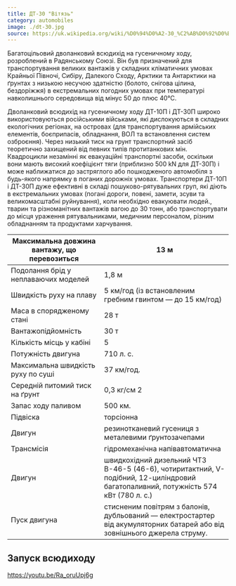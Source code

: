```yaml
---
title: ДТ-30 "Вітязь"
category: automobiles
image: ./dt-30.jpg
source: https://uk.wikipedia.org/wiki/%D0%94%D0%A2-30_%C2%AB%D0%92%D0%B8%D1%82%D1%8F%D0%B7%D1%8C%C2%BB
---
```


Багатоцільовий дволанковий всюдихід на гусеничному ходу, розроблений в Радянському Союзі. Він був призначений для транспортування великих вантажів у складних кліматичних умовах Крайньої Півночі, Сибіру, Далекого Сходу, Арктики та Антарктики на ґрунтах з низькою несучою здатністю (болото, снігова цілина, бездоріжжя) в екстремальних погодних умовах при температурі навколишнього середовища від мінус 50 до плюс 40°С.

Дволанковий всюдихід на гусеничному ходу ДТ-10П і ДТ-30П широко використовуються російськими військами, які дислокуються в складних екологічних регіонах, на островах (для транспортування армійських елементів, боєприпасів, обладнання, ВОЛ та встановлення систем озброєння). Через низький тиск на грунт транспортний засіб теоретично захищений від певних типів протитанкових мін. Квадроцикли незамінні як евакуаційні транспортні засоби, оскільки вони мають високий коефіцієнт тяги (приблизно 500 kN для ДТ-30П) і може наближатися до застряглого або пошкодженого автомобіля з будь-якого напрямку в поганих дорожніх умовах. Транспортери ДТ-10П і ДТ-30П дуже ефективні в складі пошуково-рятувальних груп, які діють в екстремальних умовах (погані дороги, повені, замети, зсуви та великомасштабні руйнування), коли необхідно евакуювати людей., тварин та різноманітних вантажів вагою до 30 тонн, або транспортувати до місця ураження рятувальниками, медичним персоналом, різним обладнанням та продуктами харчування.

| Максимальна довжина вантажу, що перевозиться | 13 м                                                                                                                               |
| -------------------------------------------- | ---------------------------------------------------------------------------------------------------------------------------------- |
| Подолання брід у неплаваючих моделей         | 1,8 м                                                                                                                              |
| Швидкість руху на плаву                      | 5 км/год (із встановленим гребним гвинтом — до 15 км/год)                                                                          |
| Маса в спорядженому стані                    | 28 т                                                                                                                               |
| Вантажопідйомність                           | 30 т                                                                                                                               |
| Кількість місць у кабіні                     | 5                                                                                                                                  |
| Потужність двигуна                           | 710 л. с.                                                                                                                          |
| Максимальна швидкість руху по суші           | 37 км/год.                                                                                                                         |
| Середній питомий тиск на ґрунт               | 0,3 кг/см 2                                                                                                                        |
| Запас ходу паливом                           | 500 км.                                                                                                                            |
| Підвіска                                     | торсіонна                                                                                                                          |
| Двигун                                       | резинотканевий гусениця з металевими ґрунтозачепами                                                                                |
| Трансмісія                                   | гідромеханічна напівавтоматична                                                                                                    |
| Двигун                                       | швидкохідний дизельний ЧТЗ В-46-5 (46-6), чотиритактний, V-подібний, 12-циліндровий багатопаливний, потужність 574 кВт (780 л. с.) |
| Пуск двигуна                                 | стисненим повітрям з балонів, дубльований — електростартер від акумуляторних батарей або від зовнішнього джерела струму.           |

## Запуск всюдиходу

https://youtu.be/Ra_oruUpj6g
